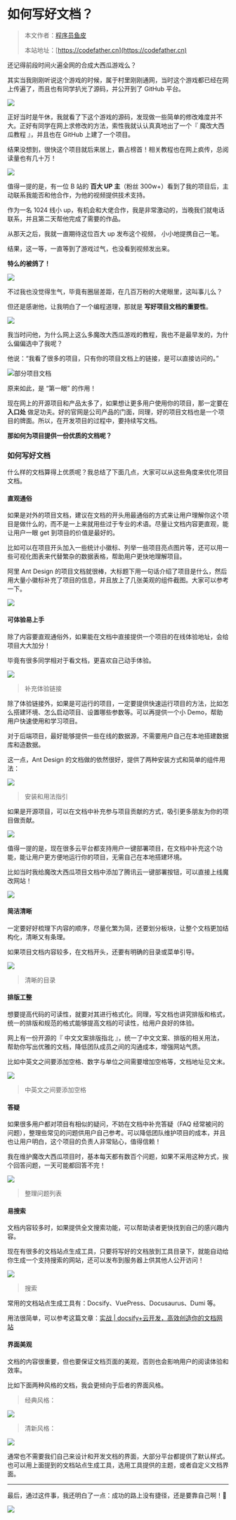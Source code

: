 # 如何写好文档？

> 本文作者：[程序员鱼皮](https://yuyuanweb.feishu.cn/wiki/Abldw5WkjidySxkKxU2cQdAtnah)
>
> 本站地址：[https://codefather.cn](https://codefather.cn)

还记得前段时间火遍全网的合成大西瓜游戏么？

其实当我刚刚听说这个游戏的时候，属于村里刚刚通网，当时这个游戏都已经在网上传遍了，而且也有同学扒光了源码，并公开到了 GitHub 平台。

![](https://pic.yupi.icu/5563/202311061005924.jpeg)

正好当时是午休，我就看了下这个游戏的源码，发现做一些简单的修改难度并不大。正好有同学在网上求修改的方法，索性我就认认真真地出了一个『 魔改大西瓜教程 』，并且也在 GitHub 上建了一个项目。

结果没想到，很快这个项目就后来居上，霸占榜首！相关教程也在网上疯传，总阅读量也有几十万！

![](https://pic.yupi.icu/5563/202311061005022.png)

值得一提的是，有一位 B 站的 **百大 UP 主**（粉丝 300w+）看到了我的项目后，主动联系我能否和他合作，为他的视频提供技术支持。

作为一名 1024 线小 up，有机会和大佬合作，我是非常激动的，当晚我们就电话联系，并且第二天帮他完成了需要的作品。

从那天之后，我就一直期待这位百大 up 发布这个视频， 小小地提携自己一笔。

结果，这一等，一直等到了游戏过气，也没看到视频发出来。

**特么的被鸽了！**

![](https://pic.yupi.icu/5563/202311061005926.jpeg)

不过我也没觉得生气，毕竟有圈层差距，在几百万粉的大佬眼里，这叫事儿么？

但还是感谢他，让我明白了一个编程道理，那就是 **写好项目文档的重要性**。

![](https://pic.yupi.icu/5563/202311061005865.jpeg)

我当时问他，为什么网上这么多魔改大西瓜游戏的教程，我也不是最早发的，为什么偏偏选中了我呢？

他说：“我看了很多的项目，只有你的项目文档上的链接，是可以直接访问的。”

![](https://pic.yupi.icu/5563/202311061005910.png)部分项目文档

原来如此，是 “第一眼” 的作用！

现在网上的开源项目和产品太多了，如果想让更多用户使用你的项目，那一定要在 **入口处** 做足功夫。好的官网是公司产品的门面，同理，好的项目文档也是一个项目的牌面。所以，在开发项目的过程中，要持续写文档。

**那如何为项目提供一份优质的文档呢？**

### 如何写好文档

什么样的文档算得上优质呢？我总结了下面几点，大家可以从这些角度来优化项目文档。

#### 直观通俗

如果是对外的项目文档，建议在文档的开头用最通俗的方式来让用户理解你这个项目是做什么的，而不是一上来就用些过于专业的术语。尽量让文档内容更直观，能让用户一眼 get 到项目的价值是最好的。

比如可以在项目开头加入一些统计小徽标、列举一些项目亮点图片等，还可以用一些可视化图表来代替繁杂的数据表格，帮助用户更快地理解项目。

阿里 Ant Design 的项目文档就很棒，大标题下用一句话介绍了项目是什么，然后用大量小徽标补充了项目的信息，并且放上了几张美观的组件截图。大家可以参考一下。

![](https://pic.yupi.icu/5563/202311061005274.png)

#### 可体验易上手

除了内容要直观通俗外，如果能在文档中直接提供一个项目的在线体验地址，会给项目大大加分！

毕竟有很多同学相对于看文档，更喜欢自己动手体验。

![](https://pic.yupi.icu/5563/202311061005114.png)

> 补充体验链接

除了体验链接外，如果是可运行的项目，一定要提供快速运行项目的方法，比如怎么搭建环境、怎么启动项目、设置哪些参数等。可以再提供一个小 Demo，帮助用户快速使用和学习项目。

对于后端项目，最好能够提供一些在线的数据源，不需要用户自己在本地搭建数据库和造数据。

这一点，Ant Design 的文档做的依然很好，提供了两种安装方式和简单的组件用法：

![](https://pic.yupi.icu/5563/202311061005415.png)

> 安装和用法指引

如果是开源项目，可以在文档中补充参与项目贡献的方式，吸引更多朋友为你的项目做贡献。

![](https://pic.yupi.icu/5563/202311061005319.png)

值得一提的是，现在很多云平台都支持用户一键部署项目，在文档中补充这个功能，能让用户更方便地运行你的项目，无需自己在本地搭建环境。

比如当时我给魔改大西瓜项目文档中添加了腾讯云一键部署按钮，可以直接上线魔改网站！

![](https://pic.yupi.icu/5563/202311061005368.png)

#### 简洁清晰

一定要好好梳理下内容的顺序，尽量化繁为简，还要划分板块，让整个文档更加结构化，清晰又有条理。

如果项目文档内容较多，在文档开头，还要有明确的目录或菜单引导。

![](https://pic.yupi.icu/5563/202311061005090.png)

> 清晰的目录

#### 排版工整

想要提高代码的可读性，就要对其进行格式化。同理，写文档也讲究排版和格式，统一的排版和规范的格式能够提高文档的可读性，给用户良好的体验。

网上有一份开源的『 中文文案排版指北 』，统一了中文文案、排版的相关用法，帮助你写出优雅的文档，降低团队成员之间的沟通成本，增强网站气质。

比如中英文之间要添加空格、数字与单位之间需要增加空格等，文档地址见文末。

![](https://pic.yupi.icu/5563/202311061005926.png)

> 中英文之间要添加空格

#### 答疑

如果很多用户都对项目有相似的疑问，不妨在文档中补充答疑（FAQ 经常被问的问题），整理些常见的问题供用户自己参考。可以降低团队维护项目的成本，并且也让用户明白，这个项目的负责人非常贴心，值得信赖！

我在维护魔改大西瓜项目时，基本每天都有数百个问题，如果不采用这种方式，挨个回答问题，一天可能都回答不完！

![](https://pic.yupi.icu/5563/202311061005441.png)

> 整理问题列表

#### 易搜索

文档内容较多时，如果提供全文搜索功能，可以帮助读者更快找到自己的感兴趣内容。

现在有很多的文档站点生成工具，只要将写好的文档放到工具目录下，就能自动给你生成一个支持搜索的网站，还可以发布到服务器上供其他人公开访问！

![](https://pic.yupi.icu/5563/202311061005450.png)

> 搜索

常用的文档站点生成工具有：Docsify、VuePress、Docusaurus、Dumi 等。

用法很简单，可以参考这篇文章：[实战 | docsify+云开发，高效创造你的文档网站](https://mp.weixin.qq.com/s?__biz=MzI1NDczNTAwMA==&mid=2247483812&idx=2&sn=baf9b9ebdb79a0f00cb2c5031e58b06c&scene=21#wechat_redirect)

#### 界面美观

文档的内容很重要，但也要保证文档页面的美观，否则也会影响用户的阅读体验和效率。

比如下面两种风格的文档，我会更倾向于后者的界面风格。



> 经典风格：

![](https://pic.yupi.icu/5563/202311061005689.png)



> 清新风格：

![](https://pic.yupi.icu/5563/202311061005970.png)

通常也不需要我们自己来设计和开发文档的界面，大部分平台都提供了默认样式。也可以用上面提到的文档站点生成工具，选用工具提供的主题，或者自定义文档界面。



------



最后，通过这件事，我还明白了一点：成功的路上没有捷径，还是要靠自己啊！💪

![](https://pic.yupi.icu/5563/202311061005119.png)